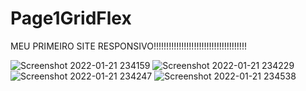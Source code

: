 # Page1GridFlex
MEU PRIMEIRO SITE RESPONSIVO!!!!!!!!!!!!!!!!!!!!!!!!!!!!!!!!!!!!! 

![Screenshot 2022-01-21 234159](https://user-images.githubusercontent.com/77131275/150621896-177c4af6-27b0-43e0-9720-999daef30894.jpg)
![Screenshot 2022-01-21 234229](https://user-images.githubusercontent.com/77131275/150621897-3df33c73-70b1-41d0-ac18-dca40eb50ac5.jpg)
![Screenshot 2022-01-21 234247](https://user-images.githubusercontent.com/77131275/150621894-67052932-4a80-435d-8ab0-40c3b0f444e8.jpg)
![Screenshot 2022-01-21 234538](https://user-images.githubusercontent.com/77131275/150621965-21e75a52-2204-4ea3-a08a-f1bb85394deb.jpg)

